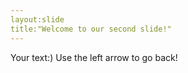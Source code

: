 ```yaml
---
layout:slide
title:"Welcome to our second slide!"
---
```

Your text:)
Use the left arrow to go back!
